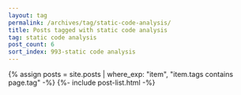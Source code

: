 ```yaml
---
layout: tag
permalink: /archives/tag/static-code-analysis/
title: Posts tagged with static code analysis
tag: static code analysis
post_count: 6
sort_index: 993-static code analysis
---
```

{% assign posts = site.posts | where_exp: "item", "item.tags contains page.tag" -%}
{%- include post-list.html -%}
